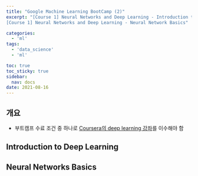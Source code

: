 ```yaml
---
title: "Google Machine Learning BootCamp (2)"
excerpt: "[Course 1] Neural Networks and Deep Learning - Introduction to Deep Learning, 
[Course 1] Neural Networks and Deep Learning - Neural Network Basics"

categories:
  - 'ml'
tags:
  - 'data_science'
  - 'ml'

toc: true
toc_sticky: true
sidebar:
  nav: docs
date: 2021-08-16
---
```


## 개요

* 부트캠프 수료 조건 중 하나로 [Coursera의 deep learning 강좌](https://www.coursera.org/learn/neural-networks-deep-learning/home/info)를 이수해야 함

## Introduction to Deep Learning

## Neural Networks Basics
